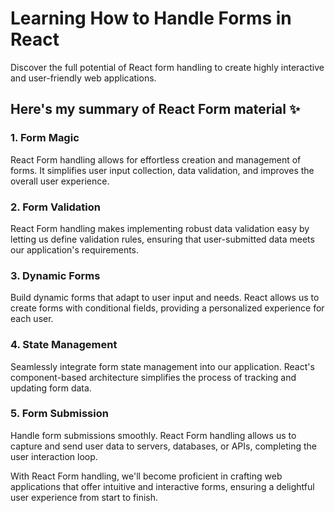 # Learning How to Handle Forms in React

Discover the full potential of React form handling to create highly interactive and user-friendly web applications.

## Here's my summary of React Form material :sparkles:

### 1. Form Magic
React Form handling allows for effortless creation and management of forms. It simplifies user input collection, data validation, and improves the overall user experience.

### 2. Form Validation
React Form handling makes implementing robust data validation easy by letting us define validation rules, ensuring that user-submitted data meets our application's requirements.

### 3. Dynamic Forms
Build dynamic forms that adapt to user input and needs. React allows us to create forms with conditional fields, providing a personalized experience for each user.

### 4. State Management 
Seamlessly integrate form state management into our application. React's component-based architecture simplifies the process of tracking and updating form data.

### 5. Form Submission
Handle form submissions smoothly. React Form handling allows us to capture and send user data to servers, databases, or APIs, completing the user interaction loop.

With React Form handling, we'll become proficient in crafting web applications that offer intuitive and interactive forms, ensuring a delightful user experience from start to finish.